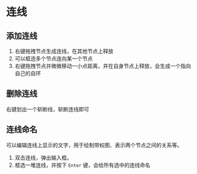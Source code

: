 # 连线

## 添加连线

1. 右键拖拽节点生成连线，在其他节点上释放
2. 可以框选多个节点连向某一个节点
3. 右键拖拽节点并微微移动一小点距离，并在自身节点上释放，会生成一个指向自己的自环

## 删除连线

右键划出一个斩断线，斩断连线即可

## 连线命名

可以编辑连线上显示的文字，用于绘制带权图、表示两个节点之间的关系等。

1. 双击连线，弹出输入框。
2. 框选一堆连线，并按下 `Enter` 键，会给所有选中的连线命名
